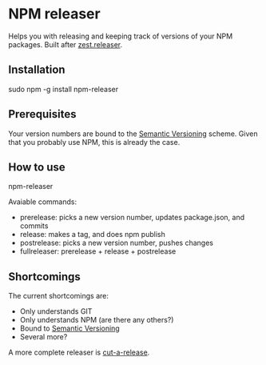 NPM releaser
============

Helps you with releasing and keeping track of versions of your NPM packages. Built after [zest.releaser](http://pypi.python.org/pypi/zest.releaser).


Installation
------------
sudo npm -g install npm-releaser


Prerequisites
------------
Your version numbers are bound to the [Semantic Versioning](http://semver.org/) scheme. Given that you probably use NPM, this is already the case.


How to use
----------
npm-releaser <command>

Avaiable commands:

- prerelease: picks a new version number, updates package.json, and commits
- release: makes a tag, and does npm publish
- postrelease: picks a new version number, pushes changes
- fullreleaser: prerelease + release + postrelease


Shortcomings
-------------
The current shortcomings are:
- Only understands GIT
- Only understands NPM (are there any others?)
- Bound to [Semantic Versioning](http://semver.org/)
- Several more?

A more complete releaser is [cut-a-release](https://npmjs.org/package/cut-a-release).
